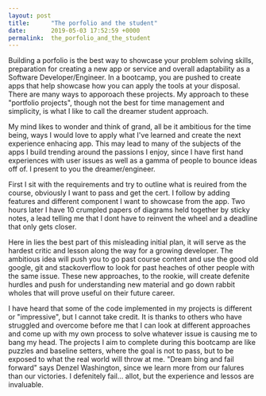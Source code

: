 ```yaml
---
layout: post
title:      "The porfolio and the student"
date:       2019-05-03 17:52:59 +0000
permalink:  the_porfolio_and_the_student
---
```



Building a porfolio is the best way to showcase your problem solving skills, preparation for creating a new app or service and overall adaptability as a Software Developer/Engineer. In a bootcamp, you are pushed to create apps that help showcase how you can apply the tools at your disposal. There are many ways to apporoach these projects. My approach to these "portfolio projects", though not the best for time management and simplicity, is what I like to call the dreamer student approach. 

My mind likes to wonder and think of grand, all be it ambitious for the time being, ways I would love to apply what I've learned and create the next experience enhacing app. This may lead to many of the subjects of the apps I build trending around the passions I enjoy, since I have first hand experiences with user issues as well as a gamma of people to bounce ideas off of. I present to you the dreamer/engineer.

First I sit with the requirements and try to outline what is reuired from the course, obviously I want to pass and get the cert. I follow by adding features and different component I want to showcase from the app. Two hours later I have 10 crumpled papers of diagrams held together by sticky notes, a lead telling me that I dont have to reinvent the wheel and a deadline that only gets closer. 

Here in lies the best part of this misleading initial plan, it will serve as the hardest critic and lesson along the way for a growing developer. The ambitious idea will push you to go past course content and use the good old google, git and stackoverflow to look for past heaches of other people with the same issue. These new approaches, to the rookie, will create defenite hurdles and push for understanding new material and go down rabbit wholes that will prove useful on their future career. 

I have heard that some of the code implemented in my projects is different or "impressive", but I cannot take credit. It is thanks to others who have struggled and overcome before me that I can look at different approaches and come up with my own process to solve whatever issue is causing me to bang my head. The projects I aim to complete during this bootcamp are like puzzles and baseline setters, where the goal is not to pass, but to be exposed to what the real world will throw at me. "Dream bing and fail forward" says Denzel Washington, since we learn more from our falures than our victories. I defenitely fail... allot, but the experience and lessos are invaluable. 
